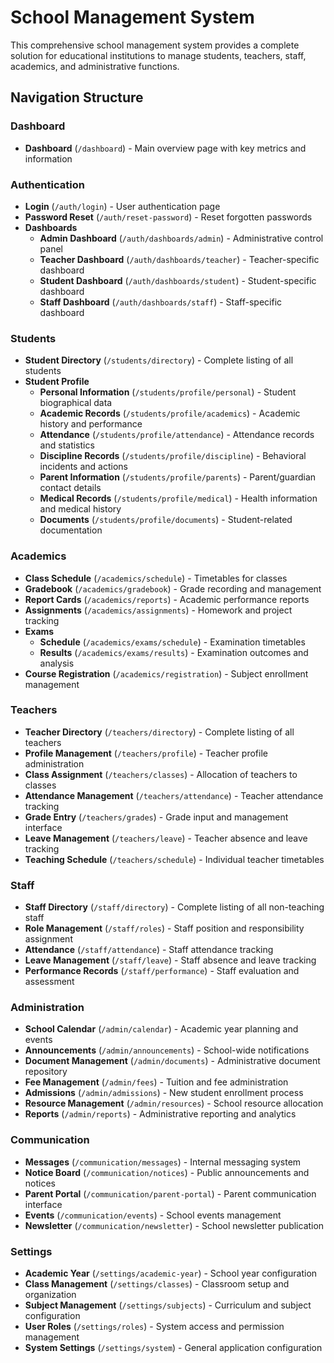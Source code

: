 # School Management System

This comprehensive school management system provides a complete solution for educational institutions to manage students, teachers, staff, academics, and administrative functions.

## Navigation Structure

### Dashboard
- **Dashboard** (`/dashboard`) - Main overview page with key metrics and information

### Authentication
- **Login** (`/auth/login`) - User authentication page
- **Password Reset** (`/auth/reset-password`) - Reset forgotten passwords
- **Dashboards**
  - **Admin Dashboard** (`/auth/dashboards/admin`) - Administrative control panel
  - **Teacher Dashboard** (`/auth/dashboards/teacher`) - Teacher-specific dashboard
  - **Student Dashboard** (`/auth/dashboards/student`) - Student-specific dashboard
  - **Staff Dashboard** (`/auth/dashboards/staff`) - Staff-specific dashboard

### Students
- **Student Directory** (`/students/directory`) - Complete listing of all students
- **Student Profile**
  - **Personal Information** (`/students/profile/personal`) - Student biographical data
  - **Academic Records** (`/students/profile/academics`) - Academic history and performance
  - **Attendance** (`/students/profile/attendance`) - Attendance records and statistics
  - **Discipline Records** (`/students/profile/discipline`) - Behavioral incidents and actions
  - **Parent Information** (`/students/profile/parents`) - Parent/guardian contact details
  - **Medical Records** (`/students/profile/medical`) - Health information and medical history
  - **Documents** (`/students/profile/documents`) - Student-related documentation

### Academics
- **Class Schedule** (`/academics/schedule`) - Timetables for classes
- **Gradebook** (`/academics/gradebook`) - Grade recording and management
- **Report Cards** (`/academics/reports`) - Academic performance reports
- **Assignments** (`/academics/assignments`) - Homework and project tracking
- **Exams**
  - **Schedule** (`/academics/exams/schedule`) - Examination timetables
  - **Results** (`/academics/exams/results`) - Examination outcomes and analysis
- **Course Registration** (`/academics/registration`) - Subject enrollment management

### Teachers
- **Teacher Directory** (`/teachers/directory`) - Complete listing of all teachers
- **Profile Management** (`/teachers/profile`) - Teacher profile administration
- **Class Assignment** (`/teachers/classes`) - Allocation of teachers to classes
- **Attendance Management** (`/teachers/attendance`) - Teacher attendance tracking
- **Grade Entry** (`/teachers/grades`) - Grade input and management interface
- **Leave Management** (`/teachers/leave`) - Teacher absence and leave tracking
- **Teaching Schedule** (`/teachers/schedule`) - Individual teacher timetables

### Staff
- **Staff Directory** (`/staff/directory`) - Complete listing of all non-teaching staff
- **Role Management** (`/staff/roles`) - Staff position and responsibility assignment
- **Attendance** (`/staff/attendance`) - Staff attendance tracking
- **Leave Management** (`/staff/leave`) - Staff absence and leave tracking
- **Performance Records** (`/staff/performance`) - Staff evaluation and assessment

### Administration
- **School Calendar** (`/admin/calendar`) - Academic year planning and events
- **Announcements** (`/admin/announcements`) - School-wide notifications
- **Document Management** (`/admin/documents`) - Administrative document repository
- **Fee Management** (`/admin/fees`) - Tuition and fee administration
- **Admissions** (`/admin/admissions`) - New student enrollment process
- **Resource Management** (`/admin/resources`) - School resource allocation
- **Reports** (`/admin/reports`) - Administrative reporting and analytics

### Communication
- **Messages** (`/communication/messages`) - Internal messaging system
- **Notice Board** (`/communication/notices`) - Public announcements and notices
- **Parent Portal** (`/communication/parent-portal`) - Parent communication interface
- **Events** (`/communication/events`) - School events management
- **Newsletter** (`/communication/newsletter`) - School newsletter publication

### Settings
- **Academic Year** (`/settings/academic-year`) - School year configuration
- **Class Management** (`/settings/classes`) - Classroom setup and organization
- **Subject Management** (`/settings/subjects`) - Curriculum and subject configuration
- **User Roles** (`/settings/roles`) - System access and permission management
- **System Settings** (`/settings/system`) - General application configuration
